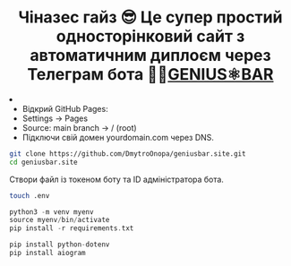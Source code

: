 <h1 align="center">Чіназес гайз 😎 Це супер простий односторінковий сайт з автоматичним диплоєм через Телеграм бота 👨‍💻<a href="https://geniusbar.site/" target="_blank">GENIUS⚛︎BAR</a> </h1>

<li>
	
* Відкрий GitHub Pages:
* Settings → Pages
* Source: main branch → / (root)
* Підключи свій домен yourdomain.com через DNS.



```bash
git clone https://github.com/DmytroOnopa/geniusbar.site.git
cd geniusbar.site
```

Створи файл із токеном боту та ID адміністратора бота.

```bash
touch .env
```

```php
python3 -m venv myenv
source myenv/bin/activate
pip install -r requirements.txt
```

```php
pip install python-dotenv
pip install aiogram
```